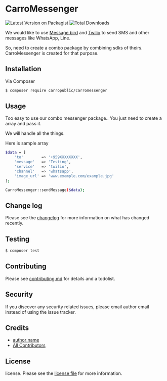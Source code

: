 # CarroMessenger

[![Latest Version on Packagist][ico-version]][link-packagist]
[![Total Downloads][ico-downloads]][link-downloads]

We would like to use [Message bird](https://www.messagebird.com) and [Twilio](https://www.twilio.com/) to send SMS and other messages like WhatsApp, Line.

So, need to create a combo package by combining sdks of theirs.
CarroMessenger is created for that purpose.

## Installation

Via Composer

``` bash
$ composer require carropublic/carromessenger
```

## Usage

Too easy to use our combo messenger package.. You just need to create a array and pass it.

We will handle all the things.

Here is sample array

``` bash
$data = [
    'to'        => '+959XXXXXXXX',
    'message'   => 'Testing',
    'service'   => 'twilio',
    'channel'   => 'whatsapp',
    'image_url' => 'www.example.com/example.jpg'
];

CarroMessenger::sendMessage($data);
```

## Change log

Please see the [changelog](changelog.md) for more information on what has changed recently.

## Testing

``` bash
$ composer test
```

## Contributing

Please see [contributing.md](contributing.md) for details and a todolist.

## Security

If you discover any security related issues, please email author email instead of using the issue tracker.

## Credits

- [author name][link-author]
- [All Contributors][link-contributors]

## License

license. Please see the [license file](license.md) for more information.

[ico-version]: https://img.shields.io/packagist/v/carropublic/carromessenger.svg?style=flat-square
[ico-downloads]: https://img.shields.io/packagist/dt/carropublic/carromessenger.svg?style=flat-square
[ico-travis]: https://img.shields.io/travis/carropublic/carromessenger/master.svg?style=flat-square
[ico-styleci]: https://styleci.io/repos/12345678/shield

[link-packagist]: https://packagist.org/packages/carropublic/carromessenger
[link-downloads]: https://packagist.org/packages/carropublic/carromessenger
[link-travis]: https://travis-ci.org/carropublic/carromessenger
[link-styleci]: https://styleci.io/repos/12345678
[link-author]: https://github.com/carropublic
[link-contributors]: ../../contributors
